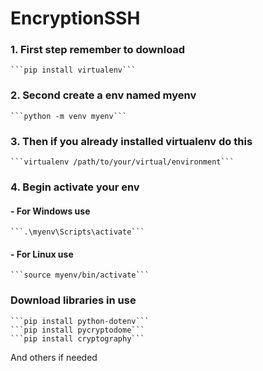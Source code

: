 # EncryptionSSH
### 1. First step remember to download
	```pip install virtualenv```
### 2. Second create a env named myenv
	```python -m venv myenv```
### 3. Then if you already installed virtualenv do this
	```virtualenv /path/to/your/virtual/environment```
### 4. Begin activate your env
#### - For Windows use
	```.\myenv\Scripts\activate```
#### - For Linux use
	```source myenv/bin/activate```
### Download libraries in use
	```pip install python-dotenv```
 	```pip install pycryptodome```
	```pip install cryptography```
 And others if needed
